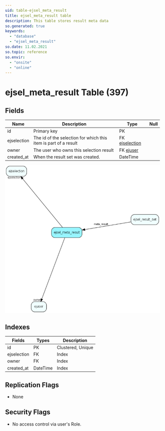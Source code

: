 ```yaml
---
uid: table-ejsel_meta_result
title: ejsel_meta_result table
description: This table stores result meta data
so.generated: true
keywords:
  - "database"
  - "ejsel_meta_result"
so.date: 11.02.2021
so.topic: reference
so.envir:
  - "onsite"
  - "online"
---
```


# ejsel\_meta\_result Table (397)

## Fields

| Name | Description | Type | Null |
|------|-------------|------|:----:|
|id|Primary key|PK| |
|ejselection|The id of the selection for which this item is part of a result|FK [ejselection](ejselection.md)| |
|owner|The user who owns this selection result|FK [ejuser](ejuser.md)| |
|created\_at|When the result set was created.|DateTime| |


![ejsel_meta_result table relationship diagram](./media/ejsel_meta_result.png)

## Indexes

| Fields | Types | Description |
|--------|-------|-------------|
|id |PK |Clustered, Unique |
|ejselection |FK |Index |
|owner |FK |Index |
|created\_at |DateTime |Index |

## Replication Flags

* None

## Security Flags

* No access control via user's Role.

